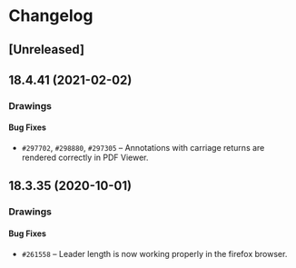 # Changelog

## [Unreleased]

## 18.4.41 (2021-02-02)

### Drawings

#### Bug Fixes

- `#297702`,  `#298880`, `#297305` – Annotations with carriage returns are rendered correctly in PDF Viewer.

## 18.3.35 (2020-10-01)

### Drawings

#### Bug Fixes

- `#261558` – Leader length is now working properly in the firefox browser.